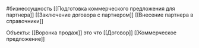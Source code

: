 #бизнессущность 
[[Подготовка коммерческого предложения для партнера]]
[[Заключение договора с партнером]]
[[Внесение партнера в справочники]]

Объекты:
[[Воронка продаж]] это что
[[Договор]]
[[Коммерческое предложение]] 
